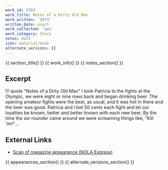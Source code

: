```yaml
---
work_id: 5393
work_title: Notes of a Dirty Old Man
work_written: '1973'
written_date: exact
work_collected: 'yes'
work_category: Story
notes: null
icon: material/book
alternate_versions: []
---
```


{{ section_title() }}
{{ work_info() }}
{{ notes_section() }}
## Excerpt
!!! quote "Notes of a Dirty Old Man"
    I took Patricia to the fights at the Olympic, we were eight or nine rows back and began drinking beer. The opening amateur fights were the best, as usual, and it was hot in there and the beer was good. Patricia and I bet 50 cents each fight and let our loyalties be known, better and better known with each new beer. By the time the six-rounder came around we were screaming things like, "Kill 'im!"...

## External Links
- [Scan of magazine appearance (NOLA Express)](https://www.jstor.org/action/doBasicSearch?Query=%22nola+express%22)

{{ appearances_section() }}
{{ alternate_versions_section() }}